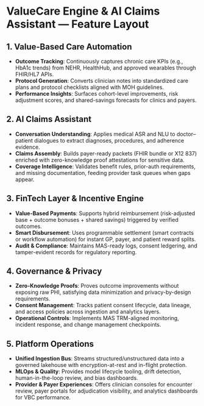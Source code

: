 # ValueCare Engine & AI Claims Assistant — Feature Layout

## 1. Value-Based Care Automation
- **Outcome Tracking**: Continuously captures chronic care KPIs (e.g., HbA1c trends) from NEHR, HealthHub, and approved wearables through FHIR/HL7 APIs.
- **Protocol Generation**: Converts clinician notes into standardized care plans and protocol checklists aligned with MOH guidelines.
- **Performance Insights**: Surfaces cohort-level improvements, risk adjustment scores, and shared-savings forecasts for clinics and payers.

## 2. AI Claims Assistant
- **Conversation Understanding**: Applies medical ASR and NLU to doctor–patient dialogues to extract diagnoses, procedures, and adherence evidence.
- **Claims Assembly**: Builds payer-ready packets (FHIR bundle or X12 837) enriched with zero-knowledge proof attestations for sensitive data.
- **Coverage Intelligence**: Validates benefit rules, prior-auth requirements, and missing documentation, feeding provider task queues when gaps appear.

## 3. FinTech Layer & Incentive Engine
- **Value-Based Payments**: Supports hybrid reimbursement (risk-adjusted base + outcome bonuses + shared savings) triggered by verified outcomes.
- **Smart Disbursement**: Uses programmable settlement (smart contracts or workflow automation) for instant GP, payer, and patient reward splits.
- **Audit & Compliance**: Maintains MAS-ready logs, consent ledgering, and tamper-evident records for regulatory reporting.

## 4. Governance & Privacy
- **Zero-Knowledge Proofs**: Proves outcome improvements without exposing raw PHI, satisfying data minimization and privacy-by-design requirements.
- **Consent Management**: Tracks patient consent lifecycle, data lineage, and access policies across ingestion and analytics layers.
- **Operational Controls**: Implements MAS TRM-aligned monitoring, incident response, and change management checkpoints.

## 5. Platform Operations
- **Unified Ingestion Bus**: Streams structured/unstructured data into a governed lakehouse with encryption-at-rest and in-flight protection.
- **MLOps & Quality**: Provides model lifecycle tooling, drift detection, human-in-the-loop review, and bias dashboards.
- **Provider & Payer Experiences**: Offers clinician consoles for encounter review, payer portals for adjudication visibility, and analytics dashboards for VBC performance.
